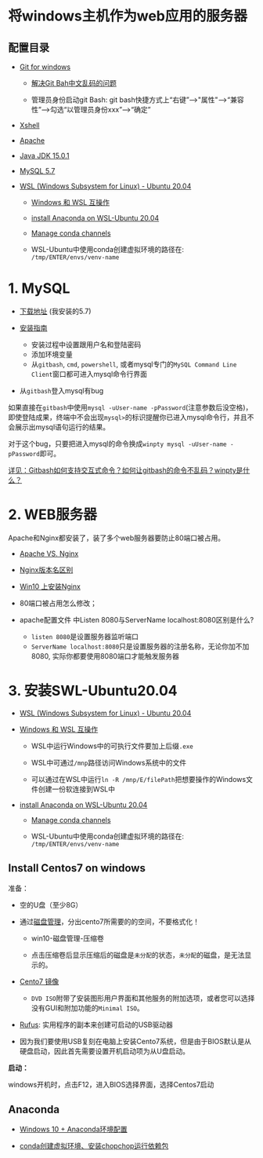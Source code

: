 # 将windows主机作为web应用的服务器

## 配置目录

* [Git for windows](http://blog.csdn.net/woodcorpse/article/details/79313846)

  + [解决Git Bah中文乱码的问题](https://blog.csdn.net/jfsufeng/article/details/79219673)
  
  + 管理员身份启动git Bash: git bash快捷方式上“右键”-->"属性"-->“兼容性”-->勾选“以管理员身份xxx”-->“确定”

* [Xshell](https://www.filehorse.com/download-xshell-free/download/)

* [Apache](https://www.apachehaus.com/cgi-bin/download.plx)

* [Java JDK 15.0.1]()

* [MySQL 5.7]()

* [WSL (Windows Subsystem for Linux) - Ubuntu 20.04](https://docs.microsoft.com/en-us/windows/wsl/install-win10)

  + [Windows 和 WSL 互操作](https://docs.microsoft.com/zh-cn/windows/wsl/interop)
  
  + [install Anaconda on WSL-Ubuntu 20.04](https://linuxize.com/post/how-to-install-anaconda-on-ubuntu-20-04/)
  
  + [Manage conda channels](https://docs.conda.io/projects/conda/en/latest/user-guide/tasks/manage-channels.html)
  
  + WSL-Ubuntu中使用conda创建虚拟环境的路径在: `/tmp/ENTER/envs/venv-name`

# 1. MySQL

* [下载地址](https://dev.mysql.com/downloads/installer/) (我安装的5.7)

* [安装指南](https://www.runoob.com/w3cnote/windows10-mysql-installer.html)
  + 安装过程中设置跟用户名和登陆密码
  + 添加环境变量
  + 从`gitbash`, `cmd`, `powershell`, 或者mysql专门的`MySQL Command Line Client`窗口都可进入mysql命令行界面

* 从`gitbash`登入mysql有bug

如果直接在`gitbash`中使用`mysql -uUser-name -pPassword`(注意参数后没空格)，即使登陆成果，终端中不会出现`mysql>`的标识提醒你已进入mysql命令行，并且不会展示出mysql语句运行的结果。

对于这个bug，只要把进入mysql的命令换成`winpty mysql -uUser-name -pPassword`即可。

[详见：Gitbash如何支持交互式命令？如何让gitbash的命令不乱码？winpty是什么？](https://www.cnblogs.com/saysmy/p/9970247.html)

# 2. WEB服务器

Apache和Nginx都安装了，装了多个web服务器要防止80端口被占用。

* [Apache VS. Nginx](https://yq.aliyun.com/articles/586791)

* [Nginx版本名区别](https://www.cnblogs.com/ppgs8903/p/4343259.html)

* [Win10 上安装Nginx](https://www.jianshu.com/p/d2f30962e8ce)

* 80端口被占用怎么修改；

* apache配置文件 中Listen 8080与ServerName localhost:8080区别是什么?

  + `listen 8080`是设置服务器监听端口
  + `ServerName localhost:8080`只是设置服务器的注册名称，无论你加不加8080, 实际你都要使用8080端口才能触发服务器

# 3. 安装SWL-Ubuntu20.04

* [WSL (Windows Subsystem for Linux) - Ubuntu 20.04](https://docs.microsoft.com/en-us/windows/wsl/install-win10)

* [Windows 和 WSL 互操作](https://docs.microsoft.com/zh-cn/windows/wsl/interop)

  + WSL中运行Windows中的可执行文件要加上后缀`.exe`
  
  + WSL中可通过`/mnp`路径访问Windows系统中的文件
  
  + 可以通过在WSL中运行`ln -R /mnp/E/filePath`把想要操作的Windows文件创建一份软连接到WSL中
  
* [install Anaconda on WSL-Ubuntu 20.04](https://linuxize.com/post/how-to-install-anaconda-on-ubuntu-20-04/)
  
  + [Manage conda channels](https://docs.conda.io/projects/conda/en/latest/user-guide/tasks/manage-channels.html)
  
  + WSL-Ubuntu中使用conda创建虚拟环境的路径在: `/tmp/ENTER/envs/venv-name`
  
## Install Centos7 on windows

准备：

* 空的U盘（至少8G）

* 通过[磁盘管理](https://zhuanlan.zhihu.com/p/52141844)，分出cento7所需要的的空间，不要格式化！

  + win10-磁盘管理-压缩卷
  
  + 点击压缩卷后显示压缩后的磁盘是`未分配`的状态，`未分配`的磁盘，是无法显示的。

* [Cento7 镜像](https://www.centos.org/download/)

  + `DVD ISO`附带了安装图形用户界面和其他服务的附加选项，或者您可以选择没有GUI和附加功能的`Minimal ISO`。

* [Rufus](https://rufus.ie/): 实用程序的副本来创建可启动的USB驱动器

* 因为我们要使用USB复刻在电脑上安装Cento7系统，但是由于BIOS默认是从硬盘启动，因此首先需要设置开机启动项为从U盘启动。

**启动：**

windows开机时，点击F12，进入BIOS选择界面，选择Centos7启动

## Anaconda

* [Windows 10 + Anaconda环境配置](https://blog.csdn.net/u013211009/article/details/78437098)

* [conda创建虚拟环境、安装chopchop运行依赖包](https://github.com/ludidiya/iSynBio-PD/blob/main/chopchop_test.md)


